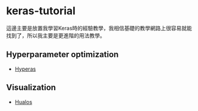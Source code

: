 # keras-tutorial
這邊主要是放置我學習Keras時的經驗教學，我相信基礎的教學網路上很容易就能找到了，所以我主要是更進階的用法教學。

## Hyperparameter optimization
* [Hyperas](hyperas/README.md)

## Visualization
* [Hualos](hualos/README.md)

